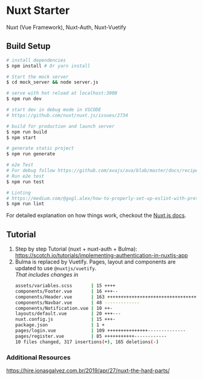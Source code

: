 # Nuxt Starter

Nuxt (Vue Framework), Nuxt-Auth, Nuxt-Vuetify

## Build Setup

``` bash
# install dependencies
$ npm install # Or yarn install

# Start the mock server
$ cd mock_server && node server.js

# serve with hot reload at localhost:3000
$ npm run dev

# start dev in debug mode in VSCODE
# https://github.com/nuxt/nuxt.js/issues/2734

# build for production and launch server
$ npm run build
$ npm start

# generate static project
$ npm run generate

# e2e Test
# For debug follow https://github.com/avajs/ava/blob/master/docs/recipes/debugging-with-vscode.md
# Run e2e test
$ npm run test

# Linting
# https://medium.com/@gogl.alex/how-to-properly-set-up-eslint-with-prettier-for-vue-or-nuxt-in-vscode-e42532099a9c
$ npm run lint
```

For detailed explanation on how things work, checkout the [Nuxt.js docs](https://github.com/nuxt/nuxt.js).

## Tutorial
1. Step by step Tutorial (nuxt + nuxt-auth + Bulma):
  https://scotch.io/tutorials/implementing-authentication-in-nuxtjs-app
2. Bulma is replaced by Vuetify. Pages, layout and components are updated to use `@nuxtjs/vuetify`.\
  *That includes changes in*
    ``` sh
    assets/variables.scss       | 15 ++++
    components/Footer.vue       | 16 +++--
    components/Header.vue       | 163 ++++++++++++++++++++++++++++++++++++++++++++
    components/Navbar.vue       | 48 -------------
    components/Notification.vue | 10 ++-
    layouts/default.vue         | 20 +++---
    nuxt.config.js              | 15 +++-
    package.json                | 1 +
    pages/login.vue             | 109 +++++++++++++++--------------
    pages/register.vue          | 85 +++++++++++------------
    10 files changed, 317 insertions(+), 165 deletions(-)
    ```

### Additional Resources
https://hire.jonasgalvez.com.br/2019/apr/27/nuxt-the-hard-parts/